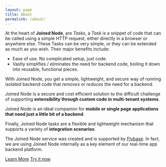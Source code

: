 ```yaml
---
layout: page
title: About
permalink: /about/
---
```

At the heart of <strong>Joined Node</strong>, are <em>Tasks</em>, a <em>Task</em> is a snippet of code that can be called using a simple HTTP request, either directly in a browser or anywhere else. These Tasks can be very simple, or they can be extended as much as you wish. Their major benefits include:

- <i class="fa fa-check"></i> Ease of use. No complicated setup, just code.
- <i class="fa fa-check"></i> Vastly simplifies / eliminates the need for backend code, boiling it down into reusable, functional pieces.

With Joined Node, you get a simple, lightweight, and secure way of running isolated backend code that <em>removes</em> or <em>reduces</em> the need for a backend.

Joined Node is a secure and cost efficient solution to the difficult challenge of supporting <strong>extensibility through custom code in multi-tenant systems</strong>.

Joined Node is an ideal companion for <strong>mobile or single page applications that need just a little bit of a backend</strong>.

Finally, Joined Node tasks are a flexible and lightweight mechanism that supports a variety of <strong>integration scenarios</strong>.

The Joined Node service was created and is supported by <a href="http://flybase.io">Flybase</a>. In fact, we are using Joined Node internally as a key element of our real-time app backend platform.

<p class="aligncenter">
	<a href="/docs" class="button big alt">Learn More</a>
	<a href="https://app.joinednode.com/signup" class="button big alt">Try it now</a>
</p>